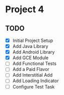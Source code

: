 # Project 4 

## TODO

- [x] Initial Project Setup
- [x] Add Java Library
- [x] Add Android Library
- [x] Add GCE Module
- [ ] Add Functional Tests
- [ ] Add a Paid Flavor
- [ ] Add Interstitial Add
- [ ] Add Loading Indicator
- [ ] Configure Test Task
